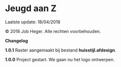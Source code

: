 # Jeugd aan Z

Laatste update: 18/04/2018

© 2018 Job Heger. Alle rechten voorbehouden.



**Changelog**

**1.0.1** Raster aangemaakt bij bestand **huisstijl.afdesign**.

**1.0.0** Project gestart. We gaan nu het logo ontwerpen.